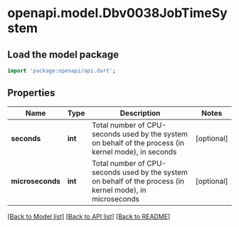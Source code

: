 # openapi.model.Dbv0038JobTimeSystem

## Load the model package
```dart
import 'package:openapi/api.dart';
```

## Properties
Name | Type | Description | Notes
------------ | ------------- | ------------- | -------------
**seconds** | **int** | Total number of CPU-seconds used by the system on behalf of the process (in kernel mode), in seconds | [optional] 
**microseconds** | **int** | Total number of CPU-seconds used by the system on behalf of the process (in kernel mode), in microseconds | [optional] 

[[Back to Model list]](../README.md#documentation-for-models) [[Back to API list]](../README.md#documentation-for-api-endpoints) [[Back to README]](../README.md)


